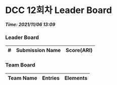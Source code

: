 # DCC 12회차 Leader Board
***Time: 2021/11/06 13:09***

### Leader Board

|#|Submission Name|Score(ARI)|
|:---:|:---:|:---:|

### Team Board

|Team Name|Entries|Elements|
|:---:|:---:|:---:|
